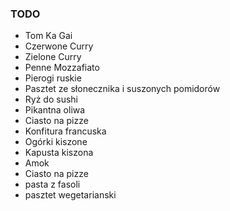 ### TODO

* Tom Ka Gai
* Czerwone Curry
* Zielone Curry
* Penne Mozzafiato
* Pierogi ruskie
* Pasztet ze słonecznika i suszonych pomidorów
* Ryż do sushi
* Pikantna oliwa
* Ciasto na pizze
* Konfitura francuska
* Ogórki kiszone
* Kapusta kiszona
* Amok
* Ciasto na pizze
* pasta z fasoli
* pasztet wegetarianski
